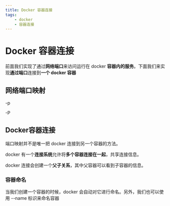 ```yaml
---
title: Docker 容器连接
tags:
    - docker
    - 容器连接
---
```



# Docker 容器连接

前面我们实现了通过**网络端口**来访问运行在 docker **容器内的服务**。下面我们来实现**通过端口**连接到**一个 docker 容器**

## 网络端口映射

-p

-P

## Docker容器连接

端口映射并不是唯一把 docker 连接到另一个容器的方法。

docker 有一个**连接系统**允许将**多个容器连接在一起**，共享连接信息。

docker 连接会创建一个**父子关系**，其中父容器可以看到子容器的信息。

### 容器命名

当我们创建一个容器的时候，docker 会自动对它进行命名。另外，我们也可以使用 --name 标识来命名容器

